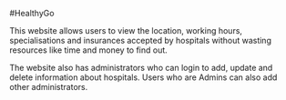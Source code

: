 #HealthyGo

This website allows users to view the location, working hours, specialisations and insurances accepted by hospitals without wasting resources like time and money to find out.

The website also has administrators who can login to add, update and delete information about hospitals. Users who are Admins can also add other administrators. 